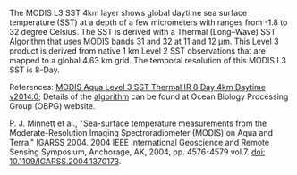 The MODIS L3 SST 4km layer shows global daytime sea surface temperature (SST) at a depth of a few micrometers with ranges from -1.8 to 32 degree Celsius. The SST is derived with a Thermal (Long–Wave) SST Algorithm that uses MODIS bands 31 and 32 at 11 and 12 μm. This Level 3 product is derived from native 1 km Level 2 SST observations that are mapped to a global 4.63 km grid. The temporal resolution of this MODIS L3 SST is 8-Day.

References:
[MODIS Aqua Level 3 SST Thermal IR 8 Day 4km Daytime v2014.0](https://podaac.jpl.nasa.gov/dataset/MODIS_AQUA_L3_SST_THERMAL_8DAY_4KM_DAYTIME_V2014.0); Details of the [algorithm](https://oceancolor.gsfc.nasa.gov/atbd/sst4/) can be found at Ocean Biology Processing Group (OBPG) website.

P. J. Minnett et al., "Sea-surface temperature measurements from the Moderate-Resolution Imaging Spectroradiometer (MODIS) on Aqua and Terra," IGARSS 2004. 2004 IEEE International Geoscience and Remote Sensing Symposium, Anchorage, AK, 2004, pp. 4576-4579 vol.7. [doi: 10.1109/IGARSS.2004.1370173](http://dx.doi.org/10.1109/IGARSS.2004.1370173).

